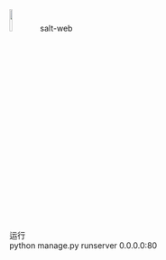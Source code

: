 <img src="logo/favicon.ico" width="10%"/>
salt-web<br>
运行<br>
python manage.py runserver 0.0.0.0:80
